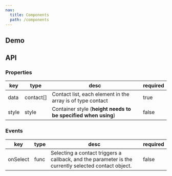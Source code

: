 ```yaml
---
nav:
  title: Components
  path: /components
---
```


## Demo

<code src="../../demo/DemoContactList.tsx"></code>

## API

### Properties

| key   | type      | desc                                          | required |
| ----- | --------- | --------------------------------------------- | -------- |
| data  | contact[] | Contact list, each element in the array is of type contact | true     |
| style | style     | Container style (**height needs to be specified when using**)             | false    |

### Events

| key      | type | desc                                         | required |
| -------- | ---- | -------------------------------------------- | -------- |
| onSelect | func | Selecting a contact triggers a callback, and the parameter is the currently selected contact object. | false    |
